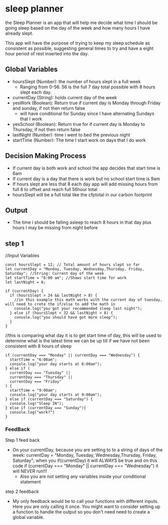 # sleep planner

the Sleep Planner is an app that will help me decide what time I should be going sleep based on the day of the week and how many hours I have already slept.

This app will have the purpose of trying to keep my sleep schedule as consistent as possible, suggesting general times to try and have a eight hour period of rest inserted into the day.

## Global Variables

* hoursSlept (Number): the number of hours slept in a full week
  * Ranging from 0-56. 56 is the full 7 day total possible with 8 hours slept each day.
* currentDay (String): holds current day of the week
* yesWork (Boolean): Return true if current day is Monday through Friday and sunday, if not then return false
  * will have conditional for Sunday since I have alternating Sundays that I work
* yesSchool (Boolean): Return true for if current day is Monday to Thursday, if not then return false
* lastNight (Number): time i went to bed the previous night
* startTime (Number): The time I start work on days that I do work

## Decision Making Process

* If current day is both work and school the app decides that start time is 6am
* If current day is a day that there is  work but no school start time is 9am
* If hours slept are less that 8 each day app will add missing hours from full 8 to offset and reach full 56hour total
* hoursSlept will be a full total like the cfptotal in our carbon footprint

## Output

* The time i should be falling asleep to reach 8 hours in that day plus hours I may be missing from night before

## step 1

//Input Variables

```
const hoursSlept = 12; // Total amount of hours slept so far
let currentDay = "Monday, Tuesday, Wednesday,Thursday, Friday, Saturday"; //String: Current day of the week
let startTime = "6:00 am"; //Shows start time for work
let lastNight = 6;
```

```
if (currentDay) {
  if (hoursSlept > 24 && lastNight > 8) {
    //in this example this math works with the current day of tuesday, will need to crete the if/else to add the math in
    console.log("you got your recommended sleep last night");
  } else if (hoursSlept < 32 && lastNight < 8) {
    console.log("you should have got more sleep");
  }
}
```

//this is comparing what day it is to get start time of day, this will be used to determine what is the latest time we can be up till if we have not been consistent with 8 hours of sleep

```
if (currentDay === "Monday" || currentDay === "Wednesday") {
  startTime = "6:00am";
  console.log("your day starts at 6:00am");
} else if (
  currentDay === "Tuesday" ||
  currentDay === "Thursday" ||
  currentDay === "Friday"
) {
  startTime = "9:00am";
  console.log("your day starts at 9:00am");
} else if (currentDay === "Saturday") {
  console.log("Sleep IN");
} else if (currentDay === "Sunday"){
  console.log("work?")
}
```
### FeedBack
Step 1 feed back

* On your currentDay, because you are setting to to a string of days of the week: currentDay = "Monday, Tuesday, Wednesday,Thursday, Friday, Saturday"; when you if(currentDay) it will ALWAYS be true and on this code if (currentDay === "Monday" || currentDay === "Wednesday") it will NEVER run!!!
  * Also you are not setting any variables inside your conditional statement

step 2 feedback

* My only feedback would be to call your functions with different inputs. Here you are only calling it once.  You might want to consider setting up a function to handle the output so you don't need need to create a global variable.
